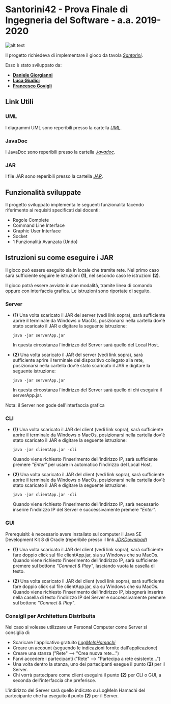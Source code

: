 Santorini42 - Prova Finale di Ingegneria del Software - a.a. 2019-2020
======================================================================
![alt text](https://2.bp.blogspot.com/-YHuiYPBEHKs/WVKpXTzu5KI/AAAAAAAAYCs/pTVyng97P3EDoLq9PMqVv18ECzBD4K2CwCLcBGAs/s1600/copertina_santorini_2016.jpg)

Il progetto richiedeva di implementare il gioco da tavola
[*Santorini*](https://tabletopia.com/games/santorini).

Esso è stato sviluppato da: 
- [**Daniele Giorgianni**](https://github.com/DanieleGiorgianni) 
- [**Luca Giudici**](https://github.com/LucaGiudiciPoliMi)
- [**Francesco Govigli**](https://github.com/FrancescoGovigli)

Link Utili
----------
### UML
I diagrammi UML sono reperibili presso la cartella [*UML*](https://github.com/FrancescoGovigli/ing-sw-2020-Giorgianni-Giudici-Govigli/tree/master/deliveries/final/uml).

### JavaDoc
I JavaDoc sono reperibili presso la cartella
[*Javadoc*](https://github.com/FrancescoGovigli/ing-sw-2020-Giorgianni-Giudici-Govigli/tree/master/deliveries/final/javadoc).

### JAR
I file JAR sono reperibili presso la cartella
[*JAR*](https://github.com/FrancescoGovigli/ing-sw-2020-Giorgianni-Giudici-Govigli/tree/master/deliveries/final/jar).

Funzionalità sviluppate
-----------------------
Il progetto sviluppato implementa le seguenti funzionalità facendo
riferimento ai requisiti specificati dai docenti: 
- Regole Complete 
- Command Line Interface 
- Graphic User Interface 
- Socket 
- 1 Funzionalità Avanzata (Undo)

Istruzioni su come eseguire i JAR
---------------------------------
Il gioco può essere eseguito sia in locale che tramite rete. Nel primo
caso sarà sufficiente seguire le istruzioni **(1)**, nel secondo caso
le istruzioni **(2)**.

Il gioco potrà essere avviato in due modalità,
tramite linea di comando oppure con interfaccia grafica. Le istruzioni
sono riportate di seguito.

### Server
-   **(1)** Una volta scaricato il JAR del server (vedi link sopra),
    sarà sufficiente aprire il terminale da Windows o MacOs,
    posizionarsi nella cartella dov'è stato scaricato il JAR e digitare
    la seguente istruzione:

        java -jar serverApp.jar

    In questa circostanza l'indirizzo del Server sarà quello del Local
    Host.

-   **(2)** Una volta scaricato il JAR del server (vedi link sopra),
    sarà sufficiente aprire il terminale del dispositivo collegato alla
    rete, posizionarsi nella cartella dov'è stato scaricato il JAR e
    digitare la seguente istruzione:

        java -jar serverApp.jar

    In questa circostanza l'indirizzo del Server sarà quello di chi
    eseguirà il serverApp.jar.

Nota: il Server non gode dell'interfaccia grafica

### CLI
-   **(1)** Una volta scaricato il JAR del client (vedi link sopra),
    sarà sufficiente aprire il terminale da Windows o MacOs,
    posizionarsi nella cartella dov'è stato scaricato il JAR e digitare
    la seguente istruzione:

        java -jar clientApp.jar -cli

    Quando viene richiesto l'inserimento dell'indirizzo IP, sarà
    sufficiente premere *"Enter"* per usare in automatico l'indirizzo
    del Local Host.

-   **(2)** Una volta scaricato il JAR del client (vedi link sopra),
    sarà sufficiente aprire il terminale da Windows o MacOs,
    posizionarsi nella cartella dov'è stato scaricato il JAR e digitare
    la seguente istruzione:

        java -jar clientApp.jar -cli

    Quando viene richiesto l'inserimento dell'indirizzo IP, sarà
    necessario inserire l'indirizzo IP del Server e successivamente
    premere *"Enter"*.

### GUI
Prerequisiti: è necessario avere installato sul computer il Java SE
Development Kit 8 di Oracle (reperibile presso il link [*JDKDownload*](https://www.oracle.com/java/technologies/javase/javase-jdk8-downloads.html))

-   **(1)** Una volta scaricato il JAR del client (vedi link sopra),
    sarà sufficiente fare doppio click sul file clientApp.jar, sia su
    Windows che su MacOs. Quando viene richiesto l'inserimento
    dell'indirizzo IP, sarà sufficiente premere sul bottone *"Connect &
    Play"*, lasciando vuota la casella di testo.

-   **(2)** Una volta scaricato il JAR del client (vedi link sopra),
    sarà sufficiente fare doppio click sul file clientApp.jar, sia su
    Windows che su MacOs. Quando viene richiesto l'inserimento
    dell'indirizzo IP, bisognerà inserire nella casella di testo
    l'indirizzo IP del Server e successivamente premere sul bottone
    *"Connect & Play"*.

### Consigli per Architettura Distribuita
Nel caso si volesse utilizzare un Personal Computer come Server si
consiglia di:
 - Scaricare l'applicativo gratuito [*LogMeInHamachi*](https://www.vpn.net/) 
- Creare un account (seguendo le indicazioni fornite dall'applicazione)
- Creare una stanza ("Rete" --> "Crea nuova rete...")
- Farvi accedere i partecipanti ("Rete" --> "Partecipa a rete esistente...") 
- Una volta dentro la stanza, uno dei partecipanti esegue il punto **(2)** per il Server. 
- Chi vorrà partecipare come client eseguirà il punto **(2)** per CLI o GUI, a seconda dell'interfaccia che preferisce.

L'indirizzo del Server sarà quello indicato su LogMeIn Hamachi del partecipante che ha eseguito il punto **(2)** per il Server.
